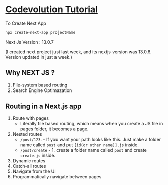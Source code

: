 # [Codevolution Tutorial]("https://www.youtube.com/playlist?list=PLC3y8-rFHvwgC9mj0qv972IO5DmD-H0ZH")

To Create Next App
```bash
npx create-next-app projectName

```

Next Js Version : 13.0.7

(I created next project just last week, and its nextjs version was 13.0.6. Version updated in just a week.)



## Why NEXT JS ?
1. File-system based routing
2. Search Engine Optimazation


## Routing in a Next.js app
1. Route with pages
   - Literally file based routing, which means when you create a JS file in pages folder, it becomes a page.
2. Nested routes
   - `/post/123`. - If you want your path looks like this. Just make a folder name called `post` and put `[id(or other name)].js` inside.
   - `/post/create` - 1. create a folder name called `post` and create `create.js` inside.
3. Dynamic routes
4. Catch-all routes
5. Navigate from the UI
6. Programmatically navigate between pages